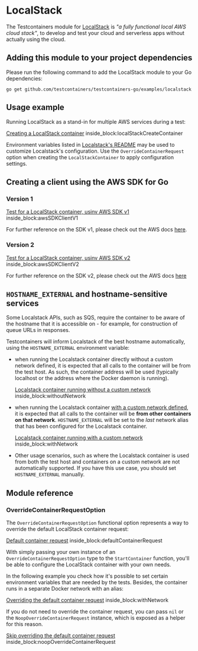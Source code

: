 # LocalStack

The Testcontainers module for [LocalStack](http://localstack.cloud/) is _"a fully functional local AWS cloud stack"_, to develop and test your cloud and serverless apps without actually using the cloud.

## Adding this module to your project dependencies

Please run the following command to add the LocalStack module to your Go dependencies:

```
go get github.com/testcontainers/testcontainers-go/examples/localstack
```

## Usage example

Running LocalStack as a stand-in for multiple AWS services during a test:

<!--codeinclude-->
[Creating a LocalStack container](../../examples/localstack/v1/s3_test.go) inside_block:localStackCreateContainer
<!--/codeinclude-->

Environment variables listed in [Localstack's README](https://github.com/localstack/localstack#configurations) may be used to customize Localstack's configuration. 
Use the `OverrideContainerRequest` option when creating the `LocalStackContainer` to apply configuration settings.

## Creating a client using the AWS SDK for Go

### Version 1

<!--codeinclude-->
[Test for a LocalStack container, usinv AWS SDK v1](../../examples/localstack/v1/s3_test.go) inside_block:awsSDKClientV1
<!--/codeinclude-->

For further reference on the SDK v1, please check out the AWS docs [here](https://docs.aws.amazon.com/sdk-for-go/v1/developer-guide/setting-up.html).

### Version 2

<!--codeinclude-->
[Test for a LocalStack container, usinv AWS SDK v2](../../examples/localstack/v2/s3_test.go) inside_block:awsSDKClientV2
<!--/codeinclude-->

For further reference on the SDK v2, please check out the AWS docs [here](https://aws.github.io/aws-sdk-go-v2/docs/getting-started)

## `HOSTNAME_EXTERNAL` and hostname-sensitive services

Some Localstack APIs, such as SQS, require the container to be aware of the hostname that it is accessible on - for example, for construction of queue URLs in responses.

Testcontainers will inform Localstack of the best hostname automatically, using the `HOSTNAME_EXTERNAL` environment variable:

* when running the Localstack container directly without a custom network defined, it is expected that all calls to the container will be from the test host. As such, the container address will be used (typically localhost or the address where the Docker daemon is running).

    <!--codeinclude-->
    [Localstack container running without a custom network](../../examples/localstack/localstack_legacy_mode_test.go) inside_block:withoutNetwork
    <!--/codeinclude-->

* when running the Localstack container [with a custom network defined](/features/networking/#advanced-networking), it is expected that all calls to the container will be **from other containers on that network**. `HOSTNAME_EXTERNAL` will be set to the *last* network alias that has been configured for the Localstack container.

    <!--codeinclude-->
    [Localstack container running with a custom network](../../examples/localstack/localstack_test.go) inside_block:withNetwork
    <!--/codeinclude-->

* Other usage scenarios, such as where the Localstack container is used from both the test host and containers on a custom network are not automatically supported. If you have this use case, you should set `HOSTNAME_EXTERNAL` manually.

## Module reference

### OverrideContainerRequestOption

The `OverrideContainerRequestOption` functional option represents a way to override the default LocalStack container request:

<!--codeinclude-->
[Default container request](../../examples/localstack/localstack.go) inside_block:defaultContainerRequest
<!--/codeinclude-->

With simply passing your own instance of an `OverrideContainerRequestOption` type to the `StartContainer` function, you'll be able to configure the LocalStack container with your own needs.

In the following example you check how it's possible to set certain environment variables that are needed by the tests. Besides, the container runs in a separate Docker network with an alias:

<!--codeinclude-->
[Overriding the default container request](../../examples/localstack/localstack_test.go) inside_block:withNetwork
<!--/codeinclude-->

If you do not need to override the container request, you can pass `nil` or the `NoopOverrideContainerRequest` instance, which is exposed as a helper for this reason.

<!--codeinclude-->
[Skip overriding the default container request](../../examples/localstack/localstack_test.go) inside_block:noopOverrideContainerRequest
<!--/codeinclude-->
